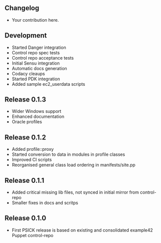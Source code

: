 ## Changelog

* Your contribution here.

## Development

* Started Danger integration
* Control repo spec tests
* Control repo acceptance tests
* Initial Sensu integration
* Automatic docs generation
* Codacy cleaups
* Started PDK integration
* Added sample ec2_userdata scripts

## Release 0.1.3

* Wider Windows support
* Enhanced documentation
* Oracle profiles

## Release 0.1.2

* Added profile::proxy
* Started conversion to data in modules in profile classes
* Improved CI scripts
* Reorganised general class load ordering in manifests/site.pp

## Release 0.1.1

* Added critical missing lib files, not synced in initial mirror from control-repo
* Smaller fixes in docs and scritps

## Release 0.1.0

* First PSICK release is based on existing and consolidated example42 Puppet control-repo
